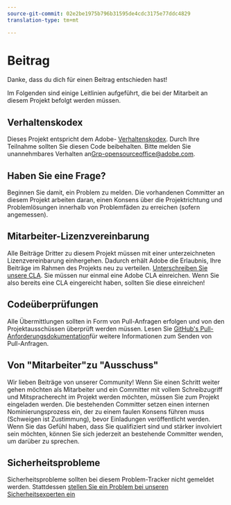 ```yaml
---
source-git-commit: 02e2be1975b796b31595de4cdc3175e77ddc4829
translation-type: tm+mt

---
```

# Beitrag

Danke, dass du dich für einen Beitrag entschieden hast!

Im Folgenden sind einige Leitlinien aufgeführt, die bei der Mitarbeit an diesem Projekt befolgt werden müssen.

## Verhaltenskodex

Dieses Projekt entspricht dem Adobe- [Verhaltenskodex](code-of-conduct.md). Durch Ihre Teilnahme sollten Sie diesen Code beibehalten. Bitte melden Sie unannehmbares Verhalten an[Grp-opensourceoffice@adobe.com](mailto:Grp-opensourceoffice@adobe.com).

## Haben Sie eine Frage?

Beginnen Sie damit, ein Problem zu melden. Die vorhandenen Committer an diesem Projekt arbeiten daran, einen Konsens über die Projektrichtung und Problemlösungen innerhalb von Problemfäden zu erreichen (sofern angemessen).

## Mitarbeiter-Lizenzvereinbarung

Alle Beiträge Dritter zu diesem Projekt müssen mit einer unterzeichneten Lizenzvereinbarung einhergehen. Dadurch erhält Adobe die Erlaubnis, Ihre Beiträge im Rahmen des Projekts neu zu verteilen. [Unterschreiben Sie unsere CLA](https://opensource.adobe.com/cla.html). Sie müssen nur einmal eine Adobe CLA einreichen. Wenn Sie also bereits eine CLA eingereicht haben, sollten Sie diese einreichen!

## Codeüberprüfungen

Alle Übermittlungen sollten in Form von Pull-Anfragen erfolgen und von den Projektausschüssen überprüft werden müssen. Lesen Sie [GitHub's Pull-Anforderungsdokumentation](https://help.github.com/articles/about-pull-requests/)für weitere Informationen zum Senden von Pull-Anfragen.

<!--
Lastly, please follow the [pull request template](PULL_REQUEST_TEMPLATE.md) when
submitting a pull request!
-->

## Von "Mitarbeiter"zu "Ausschuss"

Wir lieben Beiträge von unserer Community! Wenn Sie einen Schritt weiter gehen möchten als Mitarbeiter und ein Committer mit vollem Schreibzugriff und Mitspracherecht im Projekt werden möchten, müssen Sie zum Projekt eingeladen werden. Die bestehenden Committer setzen einen internen Nominierungsprozess ein, der zu einem faulen Konsens führen muss (Schweigen ist Zustimmung), bevor Einladungen veröffentlicht werden. Wenn Sie das Gefühl haben, dass Sie qualifiziert sind und stärker involviert sein möchten, können Sie sich jederzeit an bestehende Committer wenden, um darüber zu sprechen.

## Sicherheitsprobleme

Sicherheitsprobleme sollten bei diesem Problem-Tracker nicht gemeldet werden. Stattdessen [stellen Sie ein Problem bei unseren Sicherheitsexperten ein](https://helpx.adobe.com/security/alertus.html)
